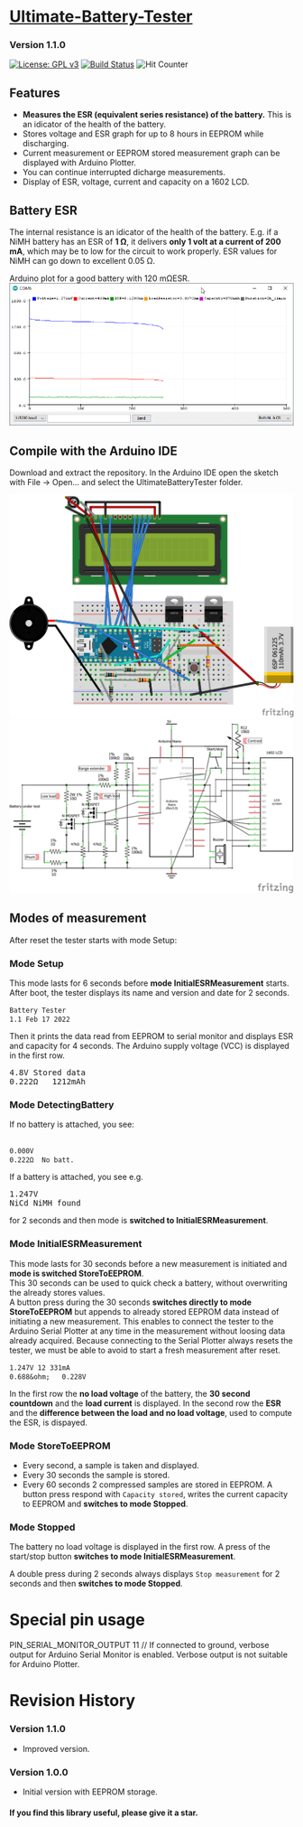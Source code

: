 # [Ultimate-Battery-Tester](https://github.com/ArminJo/Ultimate-Battery-Tester)
### Version 1.1.0
[![License: GPL v3](https://img.shields.io/badge/License-GPLv3-blue.svg)](https://www.gnu.org/licenses/gpl-3.0)
[![Build Status](https://github.com/ArminJo/Ultimate-Battery-Tester/workflows/TestCompile/badge.svg)](https://github.com/ArminJo/Ultimate-Battery-Tester/actions)
![Hit Counter](https://visitor-badge.laobi.icu/badge?page_id=ArminJo_Ultimate-Battery-Tester)


## Features
- **Measures the ESR (equivalent series resistance) of the battery.** This is an idicator of the health of the battery.
- Stores voltage and ESR graph for up to 8 hours in EEPROM while discharging.
- Current measurement or EEPROM stored measurement graph can be displayed with Arduino Plotter.
- You can continue interrupted dicharge measurements.
- Display of ESR, voltage, current and capacity on a 1602 LCD.

## Battery ESR
The internal resistance is an idicator of the health of the battery. E.g. if a NiMH battery has an ESR of **1 &ohm;**, it delivers **only 1 volt at a current of 200 mA**, which may be to low for the circuit to work properly.
ESR values for NiMH can go down to excellent 0.05 &ohm;.

Arduino plot for a good battery with 120 m&ohm;ESR.
![870mAh_120mOhm](pictures/870mAh_120mOhm.png)

## Compile with the Arduino IDE
Download and extract the repository. In the Arduino IDE open the sketch with File -> Open... and select the UltimateBatteryTester folder. 

![Fritzing board](extras/UltimateBatteryTester_Steckplatine.png)
![Fritzing schematics](extras/UltimateBatteryTester_Schaltplan.png)

## Modes of measurement
After reset the tester starts with mode Setup:

### Mode Setup
This mode lasts for 6 seconds before **mode InitialESRMeasurement** starts.<br/>
After boot, the tester displays its name and version and date for 2 seconds.

```
Battery Tester
1.1 Feb 17 2022
```
Then it prints the data read from EEPROM to serial monitor and displays ESR and capacity for 4 seconds.
The Arduino supply voltage (VCC) is displayed in the first row.

<pre>
4.8V Stored data
0.222&ohm;   1212mAh
</pre>

### Mode DetectingBattery
If no battery is attached, you see:

<pre><code>
0.000V
0.222&ohm;  No batt.
</code></pre>
If a battery is attached, you see e.g.

<pre>
1.247V
NiCd NiMH found
</pre>
for 2 seconds and then mode is **switched to InitialESRMeasurement**.

### Mode InitialESRMeasurement
This mode lasts for 30 seconds before a new measurement is initiated and **mode is switched StoreToEEPROM**.<br/>
This 30 seconds can be used to quick check a battery, without overwriting the already stores values.<br/>
A button press during the 30 seconds **switches directly to mode StoreToEEPROM** but appends to already stored EEPROM data instead of initiating a new measurement.
This enables to connect the tester to the Arduino Serial Plotter at any time in the measurement without loosing data already acquired.
Because connecting to the Serial Plotter always resets the tester, we must be able to avoid to start a fresh measurement after reset.

```
1.247V 12 331mA
0.688&ohm;   0.228V
```
In the first row the **no load voltage** of the battery, the **30 second countdown** and the **load current** is displayed.
In the second row the **ESR** and the **difference between the load and no load voltage**, used to compute the ESR, is dispayed.

### Mode StoreToEEPROM
- Every second, a sample is taken and displayed.
- Every 30 seconds the sample is stored.
- Every 60 seconds 2 compressed samples are stored in EEPROM.
A button press respond with `Capacity stored`, writes the current capacity to EEPROM and **switches to mode Stopped**.

### Mode Stopped
The battery no load voltage is displayed in the first row.
A press of the start/stop button **switches to mode InitialESRMeasurement**.

A double press during 2 seconds always displays `Stop measurement` for 2 seconds and then **switches to mode Stopped**.

# Special pin usage
PIN_SERIAL_MONITOR_OUTPUT   11     // If connected to ground, verbose output for Arduino Serial Monitor is enabled. Verbose output is not suitable for Arduino Plotter.


# Revision History
### Version 1.1.0
- Improved version.

### Version 1.0.0
- Initial version with EEPROM storage.

#### If you find this library useful, please give it a star.
